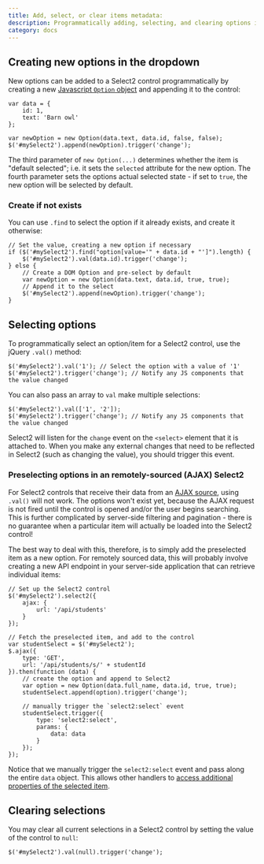 ```yaml
---
title: Add, select, or clear items metadata:
description: Programmatically adding, selecting, and clearing options in a Select2 control. taxonomy:
category: docs
---
```


## Creating new options in the dropdown

New options can be added to a Select2 control programmatically by creating a
new [Javascript `Option` object](https://developer.mozilla.org/en-US/docs/Web/API/HTMLOptionElement/Option) and
appending it to the control:

```
var data = {
    id: 1,
    text: 'Barn owl'
};

var newOption = new Option(data.text, data.id, false, false);
$('#mySelect2').append(newOption).trigger('change');
```

The third parameter of `new Option(...)` determines whether the item is "default selected"; i.e. it sets the `selected`
attribute for the new option. The fourth parameter sets the options actual selected state - if set to `true`, the new
option will be selected by default.

### Create if not exists

You can use `.find` to select the option if it already exists, and create it otherwise:

```
// Set the value, creating a new option if necessary
if ($('#mySelect2').find("option[value='" + data.id + "']").length) {
    $('#mySelect2').val(data.id).trigger('change');
} else { 
    // Create a DOM Option and pre-select by default
    var newOption = new Option(data.text, data.id, true, true);
    // Append it to the select
    $('#mySelect2').append(newOption).trigger('change');
} 
```

## Selecting options

To programmatically select an option/item for a Select2 control, use the jQuery `.val()` method:

```
$('#mySelect2').val('1'); // Select the option with a value of '1'
$('#mySelect2').trigger('change'); // Notify any JS components that the value changed
```

You can also pass an array to `val` make multiple selections:

```
$('#mySelect2').val(['1', '2']);
$('#mySelect2').trigger('change'); // Notify any JS components that the value changed
```

Select2 will listen for the `change` event on the `<select>` element that it is attached to. When you make any external
changes that need to be reflected in Select2 (such as changing the value), you should trigger this event.

### Preselecting options in an remotely-sourced (AJAX) Select2

For Select2 controls that receive their data from an [AJAX source](/data-sources/ajax), using `.val()` will not work.
The options won't exist yet, because the AJAX request is not fired until the control is opened and/or the user begins
searching. This is further complicated by server-side filtering and pagination - there is no guarantee when a particular
item will actually be loaded into the Select2 control!

The best way to deal with this, therefore, is to simply add the preselected item as a new option. For remotely sourced
data, this will probably involve creating a new API endpoint in your server-side application that can retrieve
individual items:

```
// Set up the Select2 control
$('#mySelect2').select2({
    ajax: {
        url: '/api/students'
    }
});

// Fetch the preselected item, and add to the control
var studentSelect = $('#mySelect2');
$.ajax({
    type: 'GET',
    url: '/api/students/s/' + studentId
}).then(function (data) {
    // create the option and append to Select2
    var option = new Option(data.full_name, data.id, true, true);
    studentSelect.append(option).trigger('change');

    // manually trigger the `select2:select` event
    studentSelect.trigger({
        type: 'select2:select',
        params: {
            data: data
        }
    });
});
```

Notice that we manually trigger the `select2:select` event and pass along the entire `data` object. This allows other
handlers to [access additional properties of the selected item](/programmatic-control/events#triggering-events).

## Clearing selections

You may clear all current selections in a Select2 control by setting the value of the control to `null`:

```
$('#mySelect2').val(null).trigger('change');
```
